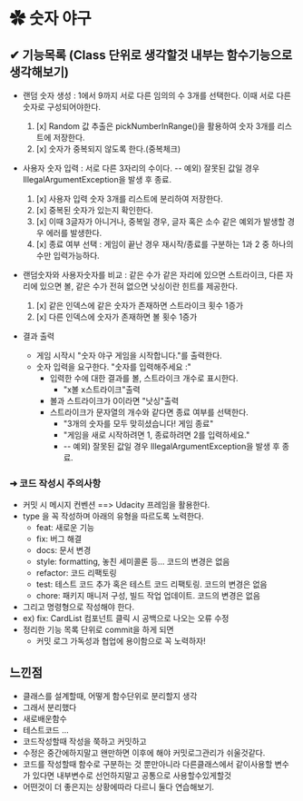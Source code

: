 # ✿ 숫자 야구
## ✔ 기능목록 (Class 단위로 생각할것 내부는 함수기능으로 생각해보기)
 - 랜덤 숫자 생성 : 1에서 9까지 서로 다른 임의의 수 3개를 선택한다. 
이때 서로 다른 숫자로 구성되어야한다.
   1. [x] Random 값 추출은 pickNumberInRange()을 활용하여 숫자 3개를 리스트에 저장한다.
   2. [x] 숫자가 중복되지 않도록 한다.(중복체크)
 - 사용자 숫자 입력 : 서로 다른 3자리의 수이다. 
-- 예외) 잘못된 값일 경우 IllegalArgumentException을 발생 후 종료.
   1. [x] 사용자 입력 숫자 3개를 리스트에 분리하여 저장한다.
   2. [x] 중복된 숫자가 있는지 확인한다.
   3. [x] 이때 3글자가 아니거나, 중복일 경우, 글자 혹은 소수 같은 예외가 발생할 경우 에러를 발생한다.
   4. [x] 종료 여부 선택 : 게임이 끝난 경우 재시작/종료를 구분하는 1과 2 중 하나의 수만 입력가능하다.
   
 - 랜덤숫자와 사용자숫자를 비교 : 같은 수가 같은 자리에 있으면 스트라이크, 
다른 자리에 있으면 볼, 같은 수가 전혀 없으면 낫싱이란 힌트를 제공한다.
   1. [x] 같은 인덱스에 같은 숫자가 존재하면 스트라이크 횟수 1증가
   2. [x] 다른 인덱스에 숫자가 존재하면 볼 횟수 1증가
   
 - 결과 출력 
   - 게임 시작시 "숫자 야구 게임을 시작합니다."를 출력한다.
   - 숫자 입력을 요구한다. "숫자를 입력해주세요 :"
     - 입력한 수에 대한 결과를 볼, 스트라이크 개수로 표시한다.
       - "x볼 x스트라이크"출력
     - 볼과 스트라이크가 0이라면 "낫싱"출력
     - 스트라이크가 문자열의 개수와 같다면 종료 여부를 선택한다.
       - "3개의 숫자를 모두 맞히셨습니다! 게임 종료"
       - "게임을 새로 시작하려면 1, 종료하려면 2를 입력하세요."
       - -- 예외) 잘못된 값일 경우 IllegalArgumentException을 발생 후 종료.

    
### ➜ 코드 작성시 주의사항
 - 커밋 시 메시지 컨벤션 ==> Udacity 프레임을 활용한다.
 - type 을 꼭 작성하며 아래의 유형을 따르도록 노력한다.
   - feat: 새로운 기능 
   - fix: 버그 해결 
   - docs: 문서 변경 
   - style: formatting, 놓친 세미콜론 등... 코드의 변경은 없음 
   - refactor: 코드 리팩토링 
   - test: 테스트 코드 추가 혹은 테스트 코드 리팩토링. 코드의 변경은 없음 
   - chore: 패키지 매니저 구성, 빌드 작업 업데이트. 코드의 변경은 없음
 - 그리고 명령형으로 작성해야 한다.
 - ex) fix: CardList 컴포넌트 클릭 시 공백으로 나오는 오류 수정
 - 정리한 기능 목록 단위로 commit을 하게 되면
   - 커밋 로그 가독성과 협업에 용이함으로 꼭 노력하자!


## 느낀점
- 클래스를 설계할때, 어떻게 함수단위로 분리할지 생각
- 그래서 분리했다
- 새로배운함수
- 테스트코드 ...
- 코드작성할때 작성을 쭉하고 커밋하고
- 수정은 중간에하지말고 왠만하면 이후에 해야 커밋로그관리가 쉬울것같다.
- 코드를 작성할때 함수로 구분하는 것 뿐만아니라 다른클래스에서 같이사용할 변수가 있다면 내부변수로 선언하지말고 공통으로 사용할수있게할것
- 어떤것이 더 좋은지는 상황에따라 다르니 둘다 연습해보기.